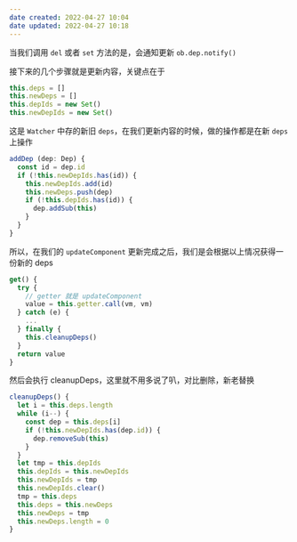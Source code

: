 ```yaml
---
date created: 2022-04-27 10:04
date updated: 2022-04-27 10:18
---
```


当我们调用 `del` 或者 `set` 方法的是，会通知更新 `ob.dep.notify()`

接下来的几个步骤就是更新内容，关键点在于

```js
this.deps = []
this.newDeps = []
this.depIds = new Set()
this.newDepIds = new Set()
```

这是 `Watcher` 中存的新旧 `deps`，在我们更新内容的时候，做的操作都是在新 `deps` 上操作

```js
addDep (dep: Dep) {
  const id = dep.id
  if (!this.newDepIds.has(id)) {
    this.newDepIds.add(id)
    this.newDeps.push(dep)
    if (!this.depIds.has(id)) {
      dep.addSub(this)
    }
  }
}
```

所以，在我们的 `updateComponent` 更新完成之后，我们是会根据以上情况获得一份新的 deps

```js
get() {
  try {
	// getter 就是 updateComponent
    value = this.getter.call(vm, vm)
  } catch (e) {
	...
  } finally {
    this.cleanupDeps()
  }
  return value
}
```

然后会执行 cleanupDeps，这里就不用多说了叭，对比删除，新老替换

```js
cleanupDeps() {
  let i = this.deps.length
  while (i--) {
    const dep = this.deps[i]
    if (!this.newDepIds.has(dep.id)) {
      dep.removeSub(this)
    }
  }
  let tmp = this.depIds
  this.depIds = this.newDepIds
  this.newDepIds = tmp
  this.newDepIds.clear()
  tmp = this.deps
  this.deps = this.newDeps
  this.newDeps = tmp
  this.newDeps.length = 0
}
```

